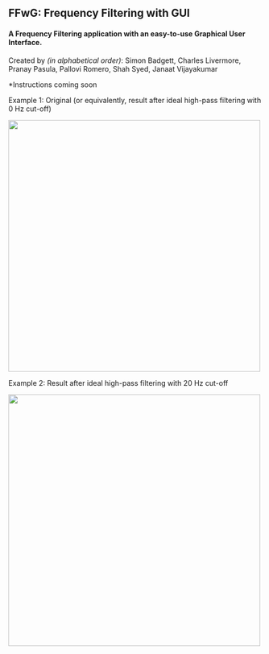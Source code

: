 ## FFwG: Frequency Filtering with GUI

#### A Frequency Filtering application with an easy-to-use Graphical User Interface.

Created by _(in alphabetical order)_: Simon Badgett, Charles Livermore, Pranay Pasula, Pallovi Romero, Shah Syed, Janaat Vijayakumar

*Instructions coming soon

Example 1: Original (or equivalently, result after ideal high-pass filtering with 0 Hz cut-off)

<img src="https://raw.githubusercontent.com/helloworldexpert/FFwG/master/screenshots/lena_ideal_hp_0.JPG" width="500" />

Example 2: Result after ideal high-pass filtering with 20 Hz cut-off

<img src="https://raw.githubusercontent.com/helloworldexpert/FFwG/master/screenshots/lena_ideal_hp_20.JPG" width="500" />

